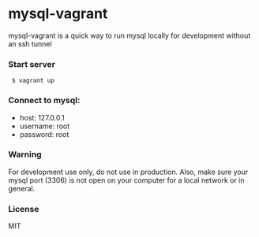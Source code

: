 # mysql-vagrant

mysql-vagrant is a quick way to run mysql locally for development without an ssh tunnel

### Start server

     $ vagrant up

### Connect to mysql:

- host: 127.0.0.1
- username: root
- password: root


### Warning

For development use only, do not use in production.
Also, make sure your mysql port (3306) is not open on your computer for a local network or in general.

### License

MIT

